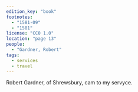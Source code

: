 ```yaml
---
edition_key: "book"
footnotes:
  - "1581-09"
  - "1581"
license: "CC0 1.0"
location: "page 13"
people:
  - "Gardner, Robert"
tags:
  - services
  - travel
---
```

Robert Gardner, of Shrewsbury, cam to my servyce.
